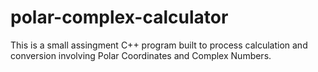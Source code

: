 # polar-complex-calculator
This is a small assingment C++ program built to process calculation and conversion involving Polar Coordinates and Complex Numbers.
